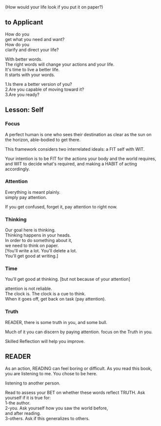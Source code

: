 

(How would your life look 
if you put it on paper?)

## to Applicant  
  
How do you  
get what you need and want?   
How do you  
clarify and direct your life?   

With better words.   
The right words will change 
your actions and your life.  
It's time to live a better life.   
It starts with your words.

1.Is there a better version of you?  
2.Are you capable of moving toward it?  
3.Are you ready?  

## Lesson: Self  

### Focus
A perfect human is one
who sees their destination
as clear as the sun on the horizon,
able-bodied to get there.

This framework considers
two interrelated ideals:
a FIT self with WIT.

Your intention is to be FIT for 
the actions your body and the world requires,
and WIT to decide what's required,
and making a HABIT of acting accordingly.

### Attention  
Everything is meant plainly.   
simply pay attention.   

If you get confused, forget it, 
pay attention to right now.  
  
### Thinking  

Our goal here is thinking.   
Thinking happens in your heads.   
In order to do something about it,   
we need to think on paper.   
[You'll write a lot. 
You'll delete a lot.  
You'll get good at writing.]  
  
### Time  

You'll get good at thinking.
[but not because of your attention]

attention is not reliable.   
The clock is. 
The clock is a cue to think.  
When it goes off, 
get back on task (pay attention).  
  
### Truth  
READER, there is 
some truth in you,
and some bull.

Much of it you can discern
by paying attention.
focus on the Truth in you.  

Skilled Reflection
will help you improve.

## READER
As an action,
READING can feel 
boring or difficult.
As you read this book,
you are listening to me.
You chose to be here.

listening to another person.   

Read to assess your BET on 
whether these words reflect TRUTH.
Ask yourself if it is true for:  
1-the author.   
2-you. Ask yourself how you saw the world before,  
and after reading.   
3-others. Ask if this generalizes to others.  

